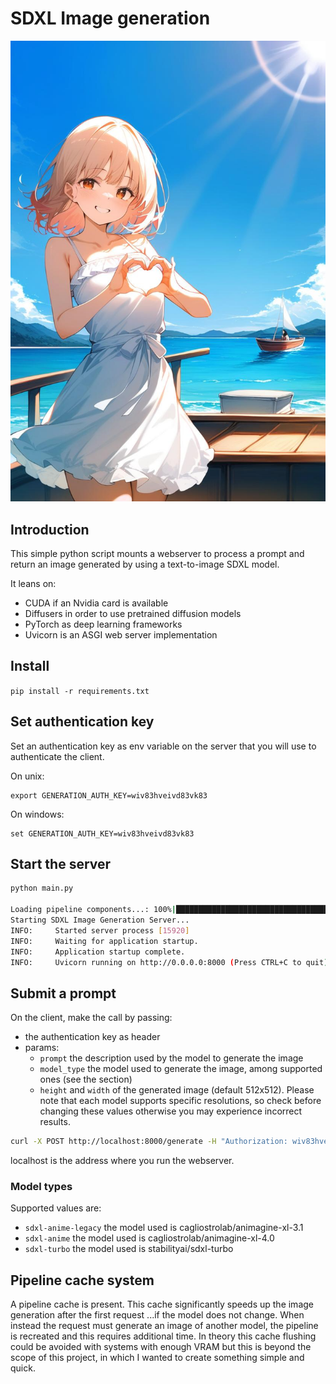 # SDXL Image generation

![image](./assets/logo.jpg)

## Introduction

This simple python script mounts a webserver to process a prompt and return an image generated by using a text-to-image SDXL model.

It leans on:

- CUDA if an Nvidia card is available
- Diffusers in order to use pretrained diffusion models
- PyTorch as deep learning frameworks
- Uvicorn is an ASGI web server implementation

## Install

`pip install -r requirements.txt `

## Set authentication key

Set an authentication key as env variable on the server that you will use to authenticate the client.

On unix:

```
export GENERATION_AUTH_KEY=wiv83hveivd83vk83
```


On windows:

```
set GENERATION_AUTH_KEY=wiv83hveivd83vk83
```


## Start the server

```bash
python main.py

Loading pipeline components...: 100%|████████████████████████████████████████████████████| 7/7 [00:16<00:00,  2.40s/it]
Starting SDXL Image Generation Server...
INFO:     Started server process [15920]
INFO:     Waiting for application startup.
INFO:     Application startup complete.
INFO:     Uvicorn running on http://0.0.0.0:8000 (Press CTRL+C to quit)
```


## Submit a prompt

On the client, make the call by passing:

- the authentication key as header
- params:
  - `prompt` the description used by the model to generate the image
  - `model_type` the model used to generate the image, among supported ones (see the section)
  - `height` and `width` of the generated image (default 512x512). Please note that each model supports specific resolutions, so check before changing these values ​​otherwise you may experience incorrect results.


```bash
curl -X POST http://localhost:8000/generate -H "Authorization: wiv83hveivd83vk83" -H "Content-Type: application/json" -d '{"prompt": "A serene mountain landscape at sunset", "model_type": "sdxl-anime", "height": 512, "width": 512}' -o landscape.jpg
```

localhost is the address where you run the webserver.


### Model types

Supported values are:

- `sdxl-anime-legacy` the model used is cagliostrolab/animagine-xl-3.1
- `sdxl-anime` the model used is cagliostrolab/animagine-xl-4.0
- `sdxl-turbo` the model used is stabilityai/sdxl-turbo


## Pipeline cache system

A pipeline cache is present. This cache significantly speeds up the image generation after the first request ...if the model does not change. When instead the request must generate an image of another model, the pipeline is recreated and this requires additional time. In theory this cache flushing could be avoided with systems with enough VRAM but this is beyond the scope of this project, in which I wanted to create something simple and quick.

